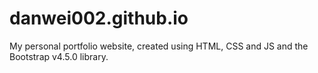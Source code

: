 # danwei002.github.io
My personal portfolio website, created using HTML, CSS and JS and the Bootstrap v4.5.0 library. 
